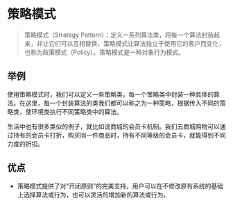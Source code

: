 # 策略模式

> 策略模式（Strategy Pattern）：定义一系列算法类，将每一个算法封装起来，并让它们可以互相替换，策略模式让算法独立于使用它的客户而变化，也称为政策模式（Policy）。策略模式是一种对象行为模式。

## 举例

使用策略模式时，我们可以定义一些策略类，每一个策略类中封装一种具体的算法。在这里，每一个封装算法的类我们都可以称之为一种策略，根据传入不同的策略类，使环境类执行不同策略类中的算法。

生活中也有很多类似的例子，就比如说商城的会员卡机制。我们去商城购物可以通过持有的会员卡打折，购买同一件商品时，持有不同等级的会员卡，就能得到不同力度的折扣。

## 优点

- 策略模式提供了对“开闭原则”的完美支持，用户可以在不修改原有系统的基础上选择算法或行为，也可以灵活的增加新的算法或行为。

